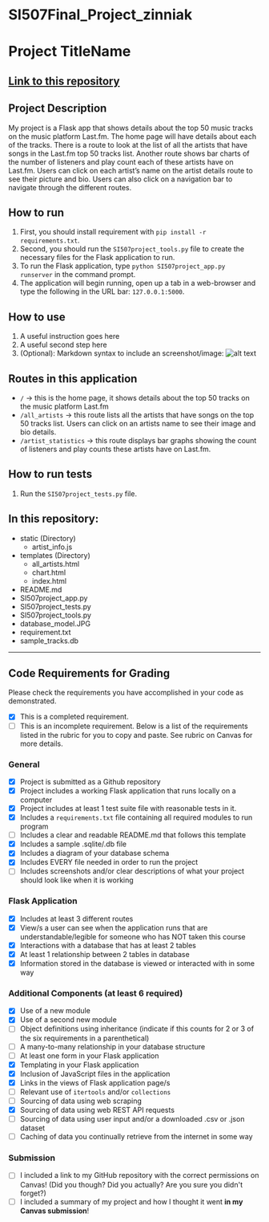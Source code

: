 # SI507Final_Project_zinniak

# Project TitleName
[Link to this repository](https://github.com/zinniak/SI507Final_Project_zinniak)
---
## Project Description
My project is a Flask app that shows details about the top 50 music tracks on the music platform Last.fm. The home page will have details about each of the tracks. There is a route to look at the list of all the artists that have songs in the Last.fm top 50 tracks list. Another route shows bar charts of the number of listeners and play count each of these artists have on Last.fm. Users can click on each artist’s name on the artist details route to see their picture and bio. Users can also click on a navigation bar to navigate through the different routes.
## How to run
1.  First, you should install requirement with `pip install -r requirements.txt`.
2.  Second, you should run the `SI507project_tools.py` file to create the necessary files for the Flask application to run.
3.  To run the Flask application, type `python SI507project_app.py runserver` in the command prompt.
4. The application will begin running, open up a tab in a web-browser and type the following in the URL bar: `127.0.0.1:5000`.
## How to use
1.  A useful instruction goes here
2.  A useful second step here
3.  (Optional): Markdown syntax to include an screenshot/image: ![alt text](image.jpg)

## Routes in this application
-  `/` -> this is the home page, it shows details about the top 50 tracks on the music platform Last.fm
-  `/all_artists` -> this route lists all the artists that have songs on the top 50 tracks list. Users can click on an artists name to see their image and bio details.
-  `/artist_statistics` -> this route displays bar graphs showing the count of listeners and play counts these artists have on Last.fm.

## How to run tests
1.  Run the `SI507project_tests.py` file.

## In this repository:
*  static (Directory)
    * artist_info.js
*  templates (Directory)
    * all_artists.html
    * chart.html
    * index.html
* README.md
* SI507project_app.py
* SI507project_tests.py
* SI507project_tools.py
* database_model.JPG
* requirement.txt
* sample_tracks.db

---
## Code Requirements for Grading
Please check the requirements you have accomplished in your code as demonstrated.
-  [x] This is a completed requirement.
-  [ ] This is an incomplete requirement.
Below is a list of the requirements listed in the rubric for you to copy and paste.  See rubric on Canvas for more details.
### General
-  [x] Project is submitted as a Github repository
-  [x] Project includes a working Flask application that runs locally on a computer
-  [x] Project includes at least 1 test suite file with reasonable tests in it.
-  [x] Includes a `requirements.txt` file containing all required modules to run program
-  [ ] Includes a clear and readable README.md that follows this template
-  [x] Includes a sample .sqlite/.db file
-  [x] Includes a diagram of your database schema
-  [x] Includes EVERY file needed in order to run the project
-  [ ] Includes screenshots and/or clear descriptions of what your project should look like when it is working
### Flask Application
-  [x] Includes at least 3 different routes
-  [x] View/s a user can see when the application runs that are understandable/legible for someone who has NOT taken this course
-  [x] Interactions with a database that has at least 2 tables
-  [x] At least 1 relationship between 2 tables in database
-  [x] Information stored in the database is viewed or interacted with in some way
### Additional Components (at least 6 required)
-  [x] Use of a new module
-  [x] Use of a second new module
-  [ ] Object definitions using inheritance (indicate if this counts for 2 or 3 of the six requirements in a parenthetical)
-  [ ] A many-to-many relationship in your database structure
-  [ ] At least one form in your Flask application
-  [x] Templating in your Flask application
-  [x] Inclusion of JavaScript files in the application
-  [x] Links in the views of Flask application page/s
-  [ ] Relevant use of `itertools` and/or `collections`
-  [ ] Sourcing of data using web scraping
-  [x] Sourcing of data using web REST API requests
-  [ ] Sourcing of data using user input and/or a downloaded .csv or .json dataset
-  [ ] Caching of data you continually retrieve from the internet in some way
### Submission
-  [ ] I included a link to my GitHub repository with the correct permissions on Canvas! (Did you though? Did you actually? Are you sure you didn't forget?)
-  [ ] I included a summary of my project and how I thought it went **in my Canvas submission**!
